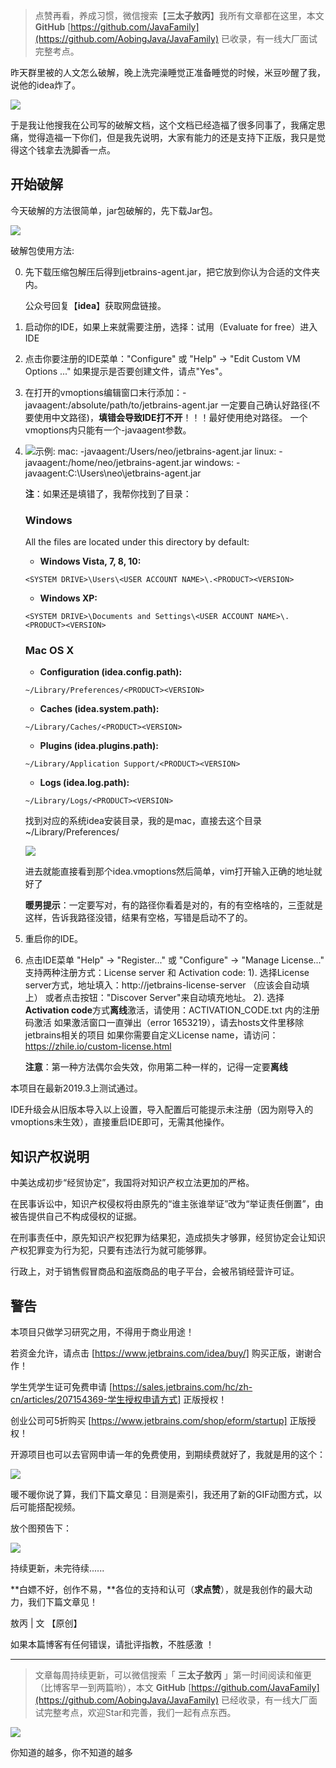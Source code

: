 > 点赞再看，养成习惯，微信搜索【**三太子敖丙**】我所有文章都在这里，本文 **GitHub** [https://github.com/JavaFamily](https://github.com/AobingJava/JavaFamily) 已收录，有一线大厂面试完整考点。

昨天群里被的人文怎么破解，晚上洗完澡睡觉正准备睡觉的时候，米豆吵醒了我，说他的idea炸了。

![](https://tva1.sinaimg.cn/large/0082zybply1gbrmpzffcrj30xc0cktc0.jpg)

于是我让他搜我在公司写的破解文档，这个文档已经造福了很多同事了，我痛定思痛，觉得造福一下你们，但是我先说明，大家有能力的还是支持下正版，我只是觉得这个钱拿去洗脚香一点。

## 开始破解

今天破解的方法很简单，jar包破解的，先下载Jar包。

![](https://tva1.sinaimg.cn/large/006tNbRwly1gb36h9dmpfj30ys0emwi2.jpg)

 破解包使用方法:

 0. 先下载压缩包解压后得到jetbrains-agent.jar，把它放到你认为合适的文件夹内。

    公众号回复【**idea**】获取网盘链接。

 1. 启动你的IDE，如果上来就需要注册，选择：试用（Evaluate for free）进入IDE

 2. 点击你要注册的IDE菜单："Configure" 或 "Help" -> "Edit Custom VM Options ..."
    如果提示是否要创建文件，请点"Yes"。

 3. 在打开的vmoptions编辑窗口末行添加：-javaagent:/absolute/path/to/jetbrains-agent.jar
    一定要自己确认好路径(不要使用中文路径)，**填错会导致IDE打不开**！！！最好使用绝对路径。
    一个vmoptions内只能有一个-javaagent参数。

 4. ![](https://tva1.sinaimg.cn/large/006tNbRwly1gb36vup3pcj318i08eaax.jpg)示例:
    mac:      -javaagent:/Users/neo/jetbrains-agent.jar
    linux:    -javaagent:/home/neo/jetbrains-agent.jar
    windows:  -javaagent:C:\Users\neo\jetbrains-agent.jar

    **注**：如果还是填错了，我帮你找到了目录：

    ### Windows

    All the files are located under this directory by default:

    - **Windows Vista, 7, 8, 10:**

    ```
    <SYSTEM DRIVE>\Users\<USER ACCOUNT NAME>\.<PRODUCT><VERSION>
    ```

    - **Windows XP:**

    ```
    <SYSTEM DRIVE>\Documents and Settings\<USER ACCOUNT NAME>\.<PRODUCT><VERSION>
    ```

    ### Mac OS X

    - **Configuration (idea.config.path):**

    ```
    ~/Library/Preferences/<PRODUCT><VERSION>
    ```

    - **Caches (idea.system.path):**

    ```
    ~/Library/Caches/<PRODUCT><VERSION>
    ```

    - **Plugins (idea.plugins.path):**

    ```
    ~/Library/Application Support/<PRODUCT><VERSION>
    ```

    - **Logs (idea.log.path):**

    ```
    ~/Library/Logs/<PRODUCT><VERSION>
    ```

    找到对应的系统idea安装目录，我的是mac，直接去这个目录 ~/Library/Preferences/<PRODUCT><VERSION>

    ![](https://tva1.sinaimg.cn/large/006tNbRwly1gb36so0twvj30kg084jsa.jpg)

    进去就能直接看到那个idea.vmoptions然后简单，vim打开输入正确的地址就好了

    **暖男提示**：一定要写对，有的路径你看着是对的，有的有空格啥的，三歪就是这样，告诉我路径没错，结果有空格，写错是启动不了的。

 5. 重启你的IDE。

 6. 点击IDE菜单 "Help" -> "Register..." 或 "Configure" -> "Manage License..."
    支持两种注册方式：License server 和 Activation code:
    1). 选择License server方式，地址填入：http://jetbrains-license-server （应该会自动填上）
        或者点击按钮："Discover Server"来自动填充地址。
    2). 选择**Activation code**方式**离线**激活，请使用：ACTIVATION_CODE.txt 内的注册码激活
        如果激活窗口一直弹出（error 1653219），请去hosts文件里移除jetbrains相关的项目
        如果你需要自定义License name，请访问：https://zhile.io/custom-license.html

    **注意**：第一种方法偶尔会失效，你用第二种一样的，记得一定要**离线**

 本项目在最新2019.3上测试通过。

 IDE升级会从旧版本导入以上设置，导入配置后可能提示未注册（因为刚导入的vmoptions未生效），直接重启IDE即可，无需其他操作。

## 知识产权说明

中美达成初步“经贸协定”，我国将对知识产权立法更加的严格。

在民事诉讼中，知识产权侵权将由原先的“谁主张谁举证”改为“举证责任倒置”，由被告提供自己不构成侵权的证据。

在刑事责任中，原先知识产权犯罪为结果犯，造成损失才够罪，经贸协定会让知识产权犯罪变为行为犯，只要有违法行为就可能够罪。

行政上，对于销售假冒商品和盗版商品的电子平台，会被吊销经营许可证。

## 警告

 本项目只做学习研究之用，不得用于商业用途！

 若资金允许，请点击 [https://www.jetbrains.com/idea/buy/] 购买正版，谢谢合作！

 学生凭学生证可免费申请 [https://sales.jetbrains.com/hc/zh-cn/articles/207154369-学生授权申请方式] 正版授权！

 创业公司可5折购买 [https://www.jetbrains.com/shop/eform/startup] 正版授权！

开源项目也可以去官网申请一年的免费使用，到期续费就好了，我就是用的这个：

![](https://tva1.sinaimg.cn/large/0082zybply1gbrn1n0mi0j31cq0lkth8.jpg)

暖不暖你说了算，我们下篇文章见：目测是索引，我还用了新的GIF动图方式，以后可能搭配视频。

放个图预告下：

![](https://tva1.sinaimg.cn/large/0082zybply1gbrn3gpcfwg309m04i43b.gif)



持续更新，未完待续......

**白嫖不好，创作不易，**各位的支持和认可（**求点赞**），就是我创作的最大动力，我们下篇文章见！

敖丙 | 文  【原创】

如果本篇博客有任何错误，请批评指教，不胜感激 ！

------

> 文章每周持续更新，可以微信搜索「 **三太子敖丙** 」第一时间阅读和催更（比博客早一到两篇哟），本文 **GitHub** [https://github.com/JavaFamily](https://github.com/AobingJava/JavaFamily) 已经收录，有一线大厂面试完整考点，欢迎Star和完善，我们一起有点东西。

![](https://tva1.sinaimg.cn/large/0082zybply1gbs8wjbex8j30m80rkgpi.jpg)

你知道的越多，你不知道的越多